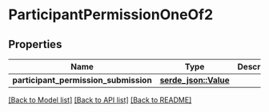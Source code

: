 # ParticipantPermissionOneOf2

## Properties

Name | Type | Description | Notes
------------ | ------------- | ------------- | -------------
**participant_permission_submission** | [**serde_json::Value**](.md) |  | 

[[Back to Model list]](../README.md#documentation-for-models) [[Back to API list]](../README.md#documentation-for-api-endpoints) [[Back to README]](../README.md)


